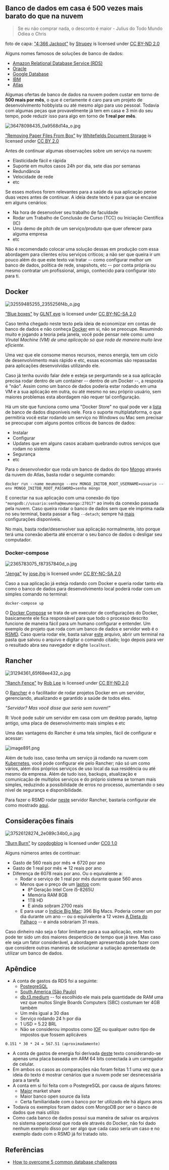 ## Banco de dados em casa é 500 vezes mais barato do que na nuvem

> Se eu não comprar nada, o desconto é maior - Julius do Todo Mundo Odiea o Chris

foto de capa:  ["4:366 Jackpot"](https://www.flickr.com/photos/28636276@N08/6639141757) by [Strupey](https://www.flickr.com/photos/28636276@N08) is licensed under [CC BY-ND 2.0](https://creativecommons.org/licenses/by-nd/2.0/?ref=ccsearch&atype=rich)

Alguns nomes famosos de soluções de banco de dados:

- [Amazon Relational Database Service (RDS)](https://aws.amazon.com/rds/)
- [Oracle](https://www.oracle.com/cloud/)
- [Google Database](https://cloud.google.com/products/databases)
- [IBM](https://www.ibm.com/il-en/products/db2-database)
- [Atlas](https://www.mongodb.com/cloud/atlas)

Algumas ofertas de banco de dados na nuvem podem custar em torno de **500 reais por mês**, o que é certamente é caro para um projeto de desenvolvimento hobbyista ou até mesmo algo para uso pessoal. Todavia com algumas peças que provavelmente já tem em casa e 3 min do seu tempo, pode reduzir isso para algo em torno de **1 real por mês**.

![36478098435_0a9568d14a_o.jpg](https://cdn.hashnode.com/res/hashnode/image/upload/v1596403636262/qJpbxuOVs.jpeg)

 ["Removing Paper Files From Box"](https://www.flickr.com/photos/152864051@N02/36478098435) by [Whitefields Document Storage](https://www.flickr.com/photos/152864051@N02) is licensed under [CC BY 2.0](https://creativecommons.org/licenses/by/2.0/?ref=ccsearch&atype=rich) 

Antes de continuar algumas observações sobre um serviço na nuvem:

- Elasticidade fácil e rápida
- Suporte em muitos casos 24h por dia, sete dias por semanas
- Redundância
- Velocidade de rede
- etc

Se esses motivos forem relevantes para a saúde da sua aplicação pense duas vezes antes de continuar. A ideia deste texto é para que se encaixe em alguns cenários:

- Na hora de desenvolver seu trabalho de faculdade
- Rodar um Trabalho de Conclusão de Curso (TCC) ou Iniciação Científica (IC)
- Uma demo de pitch de um serviço/produto que quer oferecer para alguma empresa
- etc

Não é recomendado colocar uma solução dessas em produção com essa abordagem para clientes e/ou serviços críticos; a não ser que queira ir um pouco além do que este texto vai tratar -- como configurar melhor um banco de dados, política de rede, snapshots, etc -- por conta própria ou mesmo contratar um profissional, amigo, conhecido para configurar isto para ti.

## Docker

![32559485255_2355256f4b_o.jpg](https://cdn.hashnode.com/res/hashnode/image/upload/v1596404088745/zLJysKdUS.jpeg)

["Blue boxes"](https://www.flickr.com/photos/125213989@N05/32559485255) by [GLNT eye](https://www.flickr.com/photos/125213989@N05) is licensed under [CC BY-NC-SA 2.0](https://creativecommons.org/licenses/by-nc-sa/2.0/?ref=ccsearch&atype=rich)

Caso tenha chegado neste texto pela ideia de economizar em contas de banco de dados e não conheça [Docker](https://www.docker.com/) em si, não se preocupe. Resumindo muito e jogando a teoria pela janela, você pode pensar nele como: *uma Virutal Machine (VM) de uma aplicação só que roda de maneira muito leve eficiente*.

Uma vez que ele consome menos recursos, menos energia, tem um ciclo de desenvolvimento mais rápido e etc, essas economias são repassadas para aplicações desenvolvidas utilizando ele.

Caso já tenha ouvido falar dele e esteja se perguntando se a sua aplicação precisa rodar dentro de um container -- dentro de um Docker --, a resposta é "não". Assim como um banco de dados poderia estar rodando em uma VM e a sua aplicação em outra, ou até mesmo no seu próprio usuário, sem maiores problemas esta abordagem não requer tal configuração.

Há um site que funciona como uma "Docker Store" no qual pode ver a  [lista](https://hub.docker.com/search?category=database&source=verified&type=image) de banco de dados disponíveis nele. Fora o suporte multiplataforma, o que permitiria você estar rodando um serviço no Windows ou Mac sem precisar se preocupar com alguns pontos críticos de bancos de dados:

- Instalar
- Configurar
- Updates que em alguns casos acabam quebrando outros serviços que rodam no sistema
- Segurança
- etc

Para o desenvolvedor que roda um banco de dados do tipo [Mongo](https://www.mongodb.com/) através da nuvem do Atlas, basta rodar o seguinte comando:

```shell
docker run --name meumongo --env MONGO_INITDB_ROOT_USERNAME=usuario --env MONGO_INITDB_ROOT_PASSWORD=senha mongo
```

E conectar na sua aplicação com uma conexão do tipo `"mongodb://usuario:senha@meumongo:27017"` ao invés da conexão passada pela nuvem. Caso queira rodar o banco de dados sem que ele imprima nada no seu terminal, basta passar a flag `--detach`; sempre há [mais](https://hub.docker.com/_/mongo) configurações disponíveis.

No mais, basta rodar/desenvolver sua aplicação normalmente, isto porque terá uma conexão aberta até encerrar o seu banco de dados o desligar seu computador.

### Docker-compose

![2365783075_f87357840d_o.jpg](https://cdn.hashnode.com/res/hashnode/image/upload/v1596404217988/Q57jVstzl.jpeg)

["Jenga"](https://www.flickr.com/photos/23377996@N00/2365783075) by [jose.jhg](https://www.flickr.com/photos/23377996@N00) is licensed under [CC BY-NC-SA 2.0](https://creativecommons.org/licenses/by-nc-sa/2.0/?ref=ccsearch&atype=rich)

Caso a sua aplicação já esteja rodando com Docker e queria rodar tanto ela como o banco de dados para desenvolvimento local poderá rodar com um simples comando no terminal:

```shell
docker-compose up
```

O [Docker Compose](https://docs.docker.com/compose/) se trata de um executor de configurações do Docker, basicamente ele fica responsável para que todo o processo descrito funcione de maneira fácil para um humano configurar e entender. Um exemplo de projeto que roda com um banco de dados e servidor web é o [RSMD](https://github.com/Fazendaaa/RSMD). Caso queria rodar ele, basta salvar [este](https://github.com/Fazendaaa/RSMD/blob/master/docker-compose.yml) arquivo, abrir um terminal na pasta que salvou o arquivo e digitar o comando citado; logo depois para ver o resultado abra seu navegador e digite `localhost`.

## Rancher

![31294361_65f68ee432_o.jpg](https://cdn.hashnode.com/res/hashnode/image/upload/v1596404418819/KnJoFc5Xg.jpeg)

 ["Ranch Fence"](https://www.flickr.com/photos/55761924@N00/31294361) by [Rob Lee](https://www.flickr.com/photos/55761924@N00) is licensed under [CC BY-ND 2.0](https://creativecommons.org/licenses/by-nd/2.0/?ref=ccsearch&atype=rich)

O [Rancher](https://rancher.com/) é o facilitador de rodar projetos Docker em um servidor, gerenciando, atualizando e garantido a saúde de todos eles.

*"Servidor? Mas você disse que seria sem nuvem!"*

R: Você pode subir um servidor em casa com um desktop parado, laptop antigo, uma placa de desenvolvimento mais simples e etc

Uma das vantagens do Rancher é uma tela simples, fácil de configurar e acessar:

![image891.png](https://cdn.hashnode.com/res/hashnode/image/upload/v1596409869072/wZIynb8ms.png)

Além de tudo isso, caso tenha um serviço já rodando na nuvem com  [Kubernetes](https://kubernetes.io/), você pode configurar ele pelo Rancher; não só um como vários, além dos próprios serviços de uso local da sua residência ou até mesmo da empresa. Além de tudo isso, backups, atualização e comunicação de multiplos serviços e do próprio sistema se tornam mais simples, reduzindo a possibilidade de erros no processo, aumentando o seu nível de segurança e disponibilidade.

Para fazer o RSMD rodar [neste](https://fazenda.hashnode.dev/configurando-rancher-em-um-arm-ckbvnad7u0076c7s1dljnfwnf) servidor Rancher, bastaria configurar ele como mostrado [aqui](https://fazenda.hashnode.dev/analise-de-dados-site-banco-de-dados-tudo-no-isso-seu-pc-e-sem-precisar-instalar-o-r-shiny-e-o-mongo-ckcfwjz380058kns13oye8f03).

## Considerações finais

![37526128274_2e089c34b0_o.jpg](https://cdn.hashnode.com/res/hashnode/image/upload/v1596405296239/-vKXz6f3D.jpeg)

["Burn Burn"](https://www.flickr.com/photos/37996646802@N01/37526128274) by [cogdogblog](https://www.flickr.com/photos/37996646802@N01) is licensed under [CC0 1.0](https://creativecommons.org/licenses/cc0/1.0/?ref=ccsearch&atype=rich)  

Alguns números antes de continuar:

- Gasto de 560 reais por mês => 6720 por ano
- Gasto de 1 real por mês => 12 reais por ano
- Diferença de 6078 reais por ano. Ou o equivalente a:
  - Rodar o serviço de 1 real por mês durante quase 560 anos
  - Menos que o preço de um [laptop](https://www.amazon.com.br/Notebook-Dell-Inspiron-i15-3583-A3XP-i5-8265U/dp/B07WCV29BD/ref=sr_1_5?__mk_pt_BR=%C3%85M%C3%85%C5%BD%C3%95%C3%91&dchild=1&keywords=laptop&qid=1596410871&sr=8-5) com:
    - 8ª Geração Intel Core i5-8265U
    - Memória RAM 8GB
    - 1TB HD
    - E ainda sobram 2700 reais
  - E para usar o [Índicie Big Mac](https://www.poder360.com.br/economia/indice-big-mac-veja-a-cotacao-de-moedas-do-mundo-pelo-preco-do-hamburguer/): 396 Big Macs. Poderia comer um por dia durante um ano -- ou o equivalente a 12 vezes [A Dieta do Palhaço](https://pt.wikipedia.org/wiki/Super_Size_Me)  -- e ainda sobrariam 31 reais.

Caso dinheiro não seja o fator limitante para a sua aplicação, este texto pode ter sido um dos maiores desperdício de tempo que já teve. Mas caso ele seja um fator considerável, a abordagem apresentada pode fazer com que considere outras maneiras de solucionar a sutiação apresentada de utilizar um banco de dados.

## Apêndice

- A conta de gastos da RDS foi a seguinte:
  - [PostegreSQL](https://www.postgresql.org/) 
  - [South America (São Paulo)](https://aws.amazon.com/rds/postgresql/pricing/)
  - [db.t3.medium](https://aws.amazon.com/rds/instance-types/) -- foi escolhido ele mais pela quantidade de RAM uma vez que muitos Single Boards Computers (SBC) costumam ter 4GB também
  - Um mês igual a 30 dias
  - Serviço rodando 24 h por dia
  - 1 USD = 5.22 BRL
  - Não se considerou impostos como [IOF](https://www.serasa.com.br/ensina/dicas/o-que-e-iof/) ou qualquer outro tipo de impostos que fossem aplicáveis
```
0.151 * 30 * 24 = 567.51 (aproximadamente)
```
- A conta de gastos de energia foi derivada [deste](https://canaltech.com.br/curiosidades/quanto-um-carregador-ligado-na-tomada-consome-de-energia/) texto considerando-se apenas uma placa baseada em ARM 64 bits conectada à um carregador de celular.
- Em ambos os casos as comparações não foram feitas 1:1 uma vez que a ideia do texto é mostrar cenários que a nuvem pode ser desnecessária para a tarefa
- A conta em si foi feita com o PostegreSQL por causa de alguns fatores:
  - [Maior](https://www.datanyze.com/market-share/databases--272) market share
  - Maior banco open source da lista
  - Certa familiaridade com o banco por ter utilizado ele há alguns anos
- Todavia os exemplos foram dados com MongoDB por ser o banco de dados que mais utilizo
- Como cada banco de dados possui sua maneira de salvar os arquivos no sistema operacional que roda ele através do Docker, não foi dado nenhum exemplo disso por ser algo que cada caso seria um caso e no exemplo dado com o RSMD já foi tratado isto.

## Referências

- [How to overcome 5 common database challenges](https://jaxenter.com/overcome-5-common-database-challenges-149559.html) 